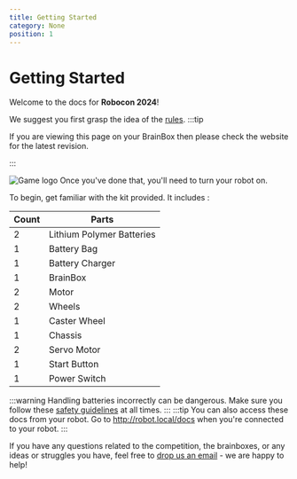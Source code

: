```yaml
---
title: Getting Started
category: None
position: 1
---
```

# Getting Started

Welcome to the docs for **Robocon 2024**!

We suggest you first grasp the idea of the [rules](http://robot.local/docs/RoboCon-2024-Rulebook.pdf). 
:::tip

If you are viewing this page on your BrainBox then please check the website for the latest revision.

:::

![Game logo](/images/roboconHeader.jpg)
Once you've done that, you'll need to turn your robot on.

To begin, get familiar with the kit provided. It includes : <!--StartFragment-->

| C﻿ount | P﻿arts                     |
| ------ | -------------------------- |
| 2﻿     | L﻿ithium Polymer Batteries |
| 1﻿     | B﻿attery Bag               |
| 1﻿     | B﻿attery Charger           |
| 1﻿     | B﻿rainBox                  |
| 2﻿     | M﻿otor                     |
| 2﻿     | W﻿heels                    |
| 1﻿     | C﻿aster Wheel              |
| 1﻿     | C﻿hassis              |
| 2﻿     | S﻿ervo Motor               |
| 1﻿     | S﻿tart Button              |
| 1﻿     | P﻿ower Switch              |

:::warning 
 Handling batteries incorrectly can be dangerous. Make sure you follow these [safety guidelines](/charging.md) at all times.
:::
:::tip
You can also access these docs from your robot. Go to <http://robot.local/docs> when you're connected to your robot.
:::

If you have any questions related to the competition, the brainboxes, or any ideas or struggles you have, feel free to [drop us an email](mailto:robotics@hrsfc.ac.uk) - we are happy to help!

<!--END_PI_REMOVE-->